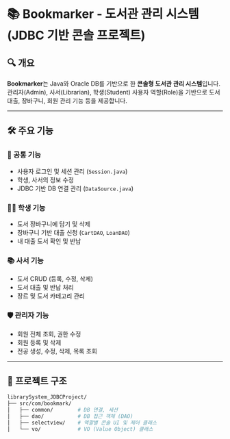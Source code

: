 # 📚 Bookmarker - 도서관 관리 시스템 (JDBC 기반 콘솔 프로젝트)

## 🔍 개요

**Bookmarker**는 Java와 Oracle DB를 기반으로 한 **콘솔형 도서관 관리 시스템**입니다.  
관리자(Admin), 사서(Librarian), 학생(Student) 사용자 역할(Role)을 기반으로 도서 대출, 장바구니, 회원 관리 기능 등을 제공합니다.

---

## 🛠 주요 기능

### 📖 공통 기능
- 사용자 로그인 및 세션 관리 (`Session.java`)
- 학생, 사서의 정보 수정
- JDBC 기반 DB 연결 관리 (`DataSource.java`)

### 👨‍🎓 학생 기능
- 도서 장바구니에 담기 및 삭제
- 장바구니 기반 대출 신청 (`CartDAO`, `LoanDAO`)
- 내 대출 도서 확인 및 반납

### 📚 사서 기능
- 도서 CRUD (등록, 수정, 삭제)
- 도서 대출 및 반납 처리
- 장르 및 도서 카테고리 관리

### 🛡 관리자 기능
- 회원 전체 조회, 권한 수정
- 회원 등록 및 삭제
- 전공 생성, 수정, 삭제, 목록 조회

---

## 🧩 프로젝트 구조

```bash
librarySystem_JDBCProject/
├── src/com/bookmark/
│   ├── common/        # DB 연결, 세션
│   ├── dao/           # DB 접근 객체 (DAO)
│   ├── selectview/    # 역할별 콘솔 UI 및 제어 클래스
│   └── vo/            # VO (Value Object) 클래스
